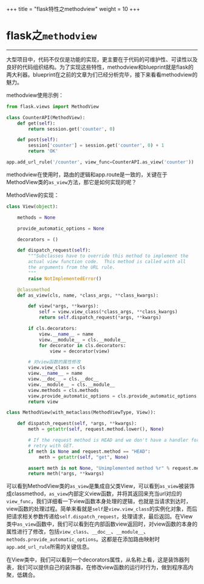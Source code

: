 +++
title = "flask特性之methodview"
weight = 10 
+++

# flask之`methodview`
---
大型项目中，代码不仅仅是功能的实现，更主要在于代码的可维护性、可读性以及良好的代码组织结构。为了实现这些特性，methodview和blueprint就是flask的两大利器。blueprint在之前的文章为们已经分析完毕，接下来看看methodview的魅力。  

methodview使用示例：  

```python
from flask.views import MethodView

class CounterAPI(MethodView):
    def get(self):
        return session.get('counter', 0)

    def post(self):
        session['counter'] = session.get('counter', 0) + 1
        return 'OK'

app.add_url_rule('/counter', view_func=CounterAPI.as_view('counter'))
```
methodview在使用时，路由的逻辑和app.route是一致的，关键在于MethodView类的`as_view`方法，那它是如何实现的呢？

MethodView的实现：

```python
class View(object):

    methods = None

    provide_automatic_options = None

    decorators = ()

    def dispatch_request(self):
        """Subclasses have to override this method to implement the
        actual view function code.  This method is called with all
        the arguments from the URL rule.
        """
        raise NotImplementedError()

    @classmethod
    def as_view(cls, name, *class_args, **class_kwargs):

        def view(*args, **kwargs):
            self = view.view_class(*class_args, **class_kwargs)
            return self.dispatch_request(*args, **kwargs)

        if cls.decorators:
            view.__name__ = name
            view.__module__ = cls.__module__
            for decorator in cls.decorators:
                view = decorator(view)

        # 对view函数的属性修改
        view.view_class = cls
        view.__name__ = name
        view.__doc__ = cls.__doc__
        view.__module__ = cls.__module__
        view.methods = cls.methods
        view.provide_automatic_options = cls.provide_automatic_options
        return view

class MethodView(with_metaclass(MethodViewType, View)):

    def dispatch_request(self, *args, **kwargs):
        meth = getattr(self, request.method.lower(), None)

        # If the request method is HEAD and we don't have a handler for it
        # retry with GET.
        if meth is None and request.method == "HEAD":
            meth = getattr(self, "get", None)

        assert meth is not None, "Unimplemented method %r" % request.method
        return meth(*args, **kwargs)
```
可以看到MethodView类的`as_view`是集成自父类View，可以看到`as_view`被装饰成classmethod，`as_view`内部定义view函数，并将其返回来充当url对应的`view_func`，我们详细看一下view函数本身处理的逻辑，也就是当请求到达时，view函数的处理过程。简单来看就是`self`是`view.view_class`的实例化对象，而后把请求相关参数传递给`self.dispatch_request`，处理请求，最后返回。在View类中`as_view`函数中，我们可以看到在内部函数view返回时，对view函数的本身的属性进行了修改，包括`view_class`、`__doc__`、`__module__`、`methods.provide_automatic_options`。这都是在添加路由映射时`app.add_url_rule`所需的关键信息。  

在View类中，我们可以看到一个decorators属性，从名称上看，这是装饰器列表，我们可以提供自己的装饰器，在修改view函数的运行时行为，做到程序高内聚，低耦合。


